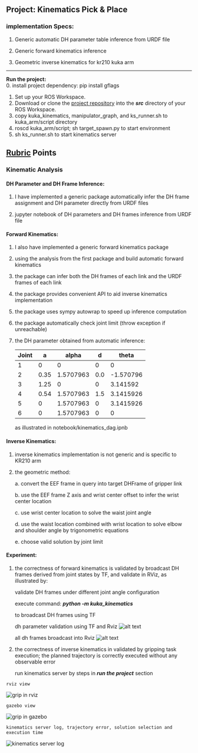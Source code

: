 ## Project: Kinematics Pick & Place
###  implementation Specs:

1. Generic automatic DH parameter table inference from URDF file

2. Generic forward kinematics inference

2. Geometric inverse kinematics for kr210 kuka arm
---

**Run the project:**  
0. install project dependency: pip install gflags
1. Set up your ROS Workspace.
2. Download or clone the [project repository](https://github.com/udacity/RoboND-Kinematics-Project) into the ***src*** directory of your ROS Workspace.  
3. copy kuka_kinematics, manipulator_graph, and ks_runner.sh to kuka_arm/script directory
4. roscd kuka_arm/script; sh target_spawn.py to start environment
5. sh ks_runner.sh to start kinematics server


[//]: # (Image References)

[image1]: ./misc_images/dh_simple.png
[image2]: ./misc_images/dh_all.png
[rviz_grip]: ./misc_images/rviz_grip.png
[gazebo_grip]: ./misc_images/gazebo_grip.png
[ks_log]: ./misc_images/ks_log.png

## [Rubric](https://review.udacity.com/#!/rubrics/972/view) Points

### Kinematic Analysis


#### DH Parameter and DH Frame Inference:

 1. I have implemented a generic package automatically infer the DH
 frame assignment and DH parameter directly from URDF files

 2. jupyter notebook of DH parameters and DH frames inference from URDF file

#### Forward Kinematics:

 1. I also have implemented a generic forward kinematics package

 2. using the analysis from the first package and build automatic forward kinematics

 3. the package can infer both the DH frames of each link and the URDF frames of each link

 4. the package provides convenient API to aid inverse kinematics implementation

 5. the package uses sympy autowrap to speed up inference computation

 6. the package automatically check joint limit (throw exception if unreachable)


7.  the DH parameter obtained from automatic inference:

    Joint | a | alpha | d | theta
    --- | --- | --- | --- | ---
    1 | 0 | 0 | 0 | 0
    2 | 0.35 | 1.5707963 | 0.0 | -1.570796
    3 | 1.25 | 0 | 0 | 3.141592
    4 | 0.54 | 1.5707963 | 1.5 | 3.1415926
    5 | 0 | 1.5707963 | 0 | 3.1415926
    6 | 0 | 1.5707963 | 0 | 0

    as illustrated in notebook/kinematics_dag.ipnb


#### Inverse Kinematics:

 1. inverse kinematics implementation is not generic and is specific to KR210 arm

 2. the geometric method:

     a. convert the EEF frame in query into target DHFrame of gripper link

     b. use the EEF frame Z axis and wrist center offset to infer the wrist center location

     c. use wrist center location to solve the waist joint angle

     d. use the waist location combined with wrist location to solve elbow and
     shoulder angle by trigonometric equations

     e. choose valid solution by joint limit


#### Experiment:

  1. the correctness of forward kinematics is validated by broadcast DH frames
  derived from joint states by TF, and validate in RViz, as illustrated by:

      validate DH frames under different joint angle configuration

      execute command: ***python -m kuka_kinematics***

      to broadcast DH frames using TF


      dh parameter validation using TF and Rviz
  ![alt text][image1]


      all dh frames broadcast into Rviz
  ![alt text][image2]


  2. the correctness of inverse kinematics in validated by gripping task execution;
  the planned trajectory is correctly executed without any observable error

      run kinematics server by steps in ***run the project*** section


    rviz view

  ![grip in rviz][rviz_grip]


    gazebo view

  ![grip in gazebo][gazebo_grip]

    kinematics server log, trajectory error, solution selection and execution time

  ![kinematics server log][ks_log]

